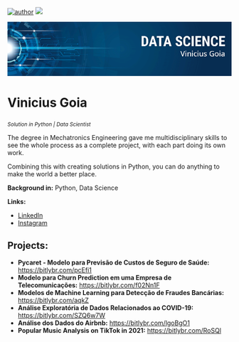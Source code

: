 [![author](https://img.shields.io/badge/author-viniciusgoia-red.svg)](https://br.linkedin.com/in/vinicius-goia-75a403234) [![](https://img.shields.io/badge/python-blue.svg)](https://www.python.org/)

<p align="center">
  <img src="banner2.png" >
</p>

# Vinicius Goia
<sub>*Solution in Python | Data Scientist*</sub>

The degree in Mechatronics Engineering gave me multidisciplinary skills to see the whole process as a complete project, with each part doing its own work.

Combining this with creating solutions in Python, you can do anything to make the world a better place.


**Background in:** Python, Data Science

**Links:**
* [LinkedIn](https://br.linkedin.com/in/vinicius-goia-75a403234)
* [Instagram](https://www.instagram.com/viniciusgoia/)



## Projects:

* **Pycaret - Modelo para Previsão de Custos de Seguro de Saúde:** https://bitlybr.com/pcEfi1
* **Modelo para Churn Prediction em uma Empresa de Telecomunicações:** https://bitlybr.com/f02Nn1F
* **Modelos de Machine Learning para Detecção de Fraudes Bancárias:** https://bitlybr.com/aqkZ
* **Análise Exploratória de Dados Relacionados ao COVID-19:** https://bitlybr.com/SZQ6w7W
* **Análise dos Dados do Airbnb:** https://bitlybr.com/lgoBgO1
* **Popular Music Analysis on TikTok in 2021:** https://bitlybr.com/RoSQl
                                              
